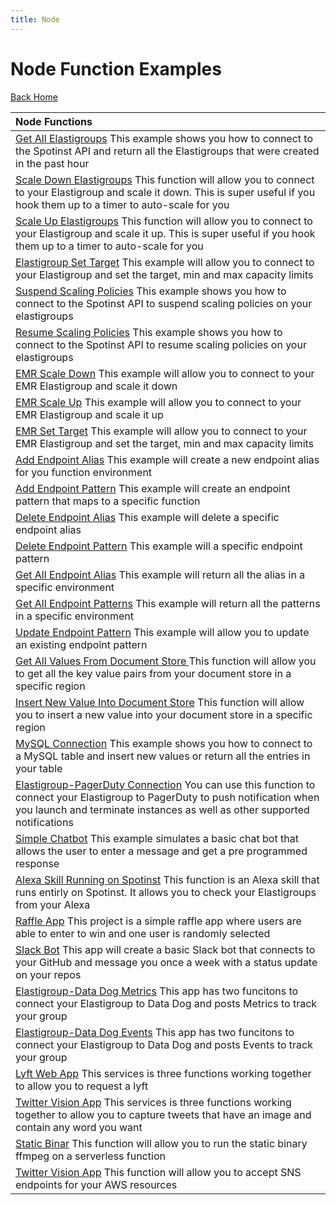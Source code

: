 ```yaml
---
title: Node
---
```


# Node Function Examples

[Back Home](./)

|Node Functions| 
|:--------------------------- |
|[Get All Elastigroups](./node-spotinst-api-getGroups) This example shows you how to connect to the Spotinst API and return all the Elastigroups that were created in the past hour|
|[Scale Down Elastigroups](./node-elastigroup-scaleDown) This function will allow you to connect to your Elastigroup and scale it down. This is super useful if you hook them up to a timer to auto-scale for you|
|[Scale Up Elastigroups](./node-elastigroup-scaleUp) This function will allow you to connect to your Elastigroup and scale it up. This is super useful if you hook them up to a timer to auto-scale for you|
|[Elastigroup Set Target](./node-elastigroup-setTarget) This example will allow you to connect to your Elastigroup and set the target, min and max capacity limits|
|[Suspend Scaling Policies](./node-spotinst-api-suspendPolicy)  This example shows you how to connect to the Spotinst API to suspend scaling policies on your elastigroups|
|[Resume Scaling Policies](./node-spotinst-api-resumePolicy) This example shows you how to connect to the Spotinst API to resume scaling policies on your elastigroups| 
|[EMR Scale Down](./node-emr-scaleDown) This example will allow you to connect to your EMR Elastigroup and scale it down|
|[EMR Scale Up](./node-emr-scaleUp) This example will allow you to connect to your EMR Elastigroup and scale it up| 
|[EMR Set Target](./node-emr-setTarget) This example will allow you to connect to your EMR Elastigroup and set the target, min and max capacity limits|
|[Add Endpoint Alias](./node-endpoint-addAlias) This example will create a new endpoint alias for you function environment               |
|[Add Endpoint Pattern](./node-endpoint-addPattern)  This example will create an endpoint pattern that maps to a specific function        |
|[Delete Endpoint Alias](./node-endpoint-deleteAlias)  This example will delete a specific endpoint alias                                 |
|[Delete Endpoint Pattern](./node-endpoint-deletePattern)  This example will a specific endpoint pattern                                  |
|[Get All Endpoint Alias](./node-endpoint-getAlias)  This example will return all the alias in a specific environment                     |
|[Get All Endpoint Patterns](./node-endpoint-getPattern)  This example will return all the patterns in a specific environment             |
|[Update Endpoint Pattern](./node-endpoint-updatePattern)  This example will allow you to update an existing endpoint pattern             |
|[Get All Values From Document Store ](./node-docstore-getAll)  This function will allow you to get all the key value pairs from your document store in a specific region|
|[Insert New Value Into Document Store](./node-docstore-newValue)  This function will allow you to insert a new value into your document store in a specific region|
|[MySQL Connection](./node-mysql-connection)  This example shows you how to connect to a MySQL table and insert new values or return all the entries in your table|
|[Elastigroup-PagerDuty Connection](./node-pagerduty-connection)  You can use this function to connect your Elastigroup to PagerDuty to push notification when you launch and terminate instances as well as other supported notifications| 
|[Simple Chatbot](./node-simple-chatbot)  This example simulates a basic chat bot that allows the user to enter a message and get a pre programmed response|
|[Alexa Skill Running on Spotinst](./node-alexa-skill)  This function is an Alexa skill that runs entirly on Spotinst. It allows you to check your Elastigroups from your Alexa|
|[Raffle App](./node-raffle-app)  This project is a simple raffle app where users are able to enter to win and one user is randomly selected|
|[Slack Bot](./node-slack-bot)  This app will create a basic Slack bot that connects to your GitHub and message you once a week with a status update on your repos|
|[Elastigroup-Data Dog Metrics](./node-datadog-metric)  This app has two funcitons to connect your Elastigroup to Data Dog and posts Metrics to track your group|
|[Elastigroup-Data Dog Events](./node-datadog-event)  This app has two funcitons to connect your Elastigroup to Data Dog and posts Events to track your group|
|[Lyft Web App](./node-lyft-webApp)  This services is three functions working together to allow you to request a lyft| 
|[Twitter Vision App](./node-twitter-vision)  This services is three functions working together to allow you to capture tweets that have an image and contain any word you want |
|[Static Binar](./node-static-binary)  This function will allow you to run the static binary ffmpeg on a serverless function |
|[Twitter Vision App](./node-sns-endpoint)  This function will allow you to accept SNS endpoints for your AWS resources |

